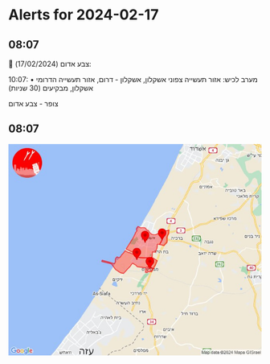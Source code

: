 # Alerts for 2024-02-17

## 08:07

🔴 צבע אדום (17/02/2024):

10:07:
• מערב לכיש: אזור תעשייה צפוני אשקלון, אשקלון - דרום, אזור תעשייה הדרומי אשקלון, מבקיעים (30 שניות)

צופר - צבע אדום

## 08:07

![Photo](images/19452.jpg)

